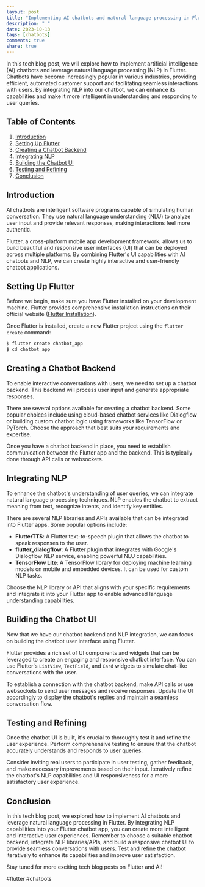 ```yaml
---
layout: post
title: "Implementing AI chatbots and natural language processing in Flutter"
description: " "
date: 2023-10-13
tags: [chatbots]
comments: true
share: true
---
```


In this tech blog post, we will explore how to implement artificial intelligence (AI) chatbots and leverage natural language processing (NLP) in Flutter. Chatbots have become increasingly popular in various industries, providing efficient, automated customer support and facilitating seamless interactions with users. By integrating NLP into our chatbot, we can enhance its capabilities and make it more intelligent in understanding and responding to user queries.

## Table of Contents
1. [Introduction](#introduction)
2. [Setting Up Flutter](#setting-up-flutter)
3. [Creating a Chatbot Backend](#creating-a-chatbot-backend)
4. [Integrating NLP](#integrating-nlp)
5. [Building the Chatbot UI](#building-the-chatbot-ui)
6. [Testing and Refining](#testing-and-refining)
7. [Conclusion](#conclusion)

## Introduction<a name="introduction"></a>
AI chatbots are intelligent software programs capable of simulating human conversation. They use natural language understanding (NLU) to analyze user input and provide relevant responses, making interactions feel more authentic.

Flutter, a cross-platform mobile app development framework, allows us to build beautiful and responsive user interfaces (UI) that can be deployed across multiple platforms. By combining Flutter's UI capabilities with AI chatbots and NLP, we can create highly interactive and user-friendly chatbot applications.

## Setting Up Flutter<a name="setting-up-flutter"></a>
Before we begin, make sure you have Flutter installed on your development machine. Flutter provides comprehensive installation instructions on their official website ([Flutter Installation](https://flutter.dev/docs/get-started/install)).

Once Flutter is installed, create a new Flutter project using the `flutter create` command:

```dart
$ flutter create chatbot_app
$ cd chatbot_app
```

## Creating a Chatbot Backend<a name="creating-a-chatbot-backend"></a>
To enable interactive conversations with users, we need to set up a chatbot backend. This backend will process user input and generate appropriate responses.

There are several options available for creating a chatbot backend. Some popular choices include using cloud-based chatbot services like Dialogflow or building custom chatbot logic using frameworks like TensorFlow or PyTorch. Choose the approach that best suits your requirements and expertise.

Once you have a chatbot backend in place, you need to establish communication between the Flutter app and the backend. This is typically done through API calls or websockets.

## Integrating NLP<a name="integrating-nlp"></a>
To enhance the chatbot's understanding of user queries, we can integrate natural language processing techniques. NLP enables the chatbot to extract meaning from text, recognize intents, and identify key entities.

There are several NLP libraries and APIs available that can be integrated into Flutter apps. Some popular options include:

- **FlutterTTS**: A Flutter text-to-speech plugin that allows the chatbot to speak responses to the user.
- **flutter_dialogflow**: A Flutter plugin that integrates with Google's Dialogflow NLP service, enabling powerful NLU capabilities.
- **TensorFlow Lite**: A TensorFlow library for deploying machine learning models on mobile and embedded devices. It can be used for custom NLP tasks.

Choose the NLP library or API that aligns with your specific requirements and integrate it into your Flutter app to enable advanced language understanding capabilities.

## Building the Chatbot UI<a name="building-the-chatbot-ui"></a>
Now that we have our chatbot backend and NLP integration, we can focus on building the chatbot user interface using Flutter.

Flutter provides a rich set of UI components and widgets that can be leveraged to create an engaging and responsive chatbot interface. You can use Flutter's `ListView`, `TextField`, and `Card` widgets to simulate chat-like conversations with the user.

To establish a connection with the chatbot backend, make API calls or use websockets to send user messages and receive responses. Update the UI accordingly to display the chatbot's replies and maintain a seamless conversation flow.

## Testing and Refining<a name="testing-and-refining"></a>
Once the chatbot UI is built, it's crucial to thoroughly test it and refine the user experience. Perform comprehensive testing to ensure that the chatbot accurately understands and responds to user queries.

Consider inviting real users to participate in user testing, gather feedback, and make necessary improvements based on their input. Iteratively refine the chatbot's NLP capabilities and UI responsiveness for a more satisfactory user experience.

## Conclusion<a name="conclusion"></a>
In this tech blog post, we explored how to implement AI chatbots and leverage natural language processing in Flutter. By integrating NLP capabilities into your Flutter chatbot app, you can create more intelligent and interactive user experiences. Remember to choose a suitable chatbot backend, integrate NLP libraries/APIs, and build a responsive chatbot UI to provide seamless conversations with users. Test and refine the chatbot iteratively to enhance its capabilities and improve user satisfaction.

Stay tuned for more exciting tech blog posts on Flutter and AI!

#flutter #chatbots